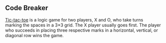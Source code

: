 ## Code Breaker

[Tic-tac-toe](http://en.wikipedia.org/wiki/Tic-tac-toe) is a logic game for two players, X and O, who take turns marking the spaces in a 3×3 grid. The X player usually goes first. The player who succeeds in placing three respective marks in a horizontal, vertical, or diagonal row wins the game.
